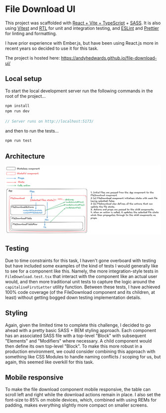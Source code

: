 # File Download UI

This project was scaffolded with [React + Vite + TypeScript](https://github.com/vitejs/vite/tree/main/packages/create-vite/template-react-ts) + [SASS](https://vite.dev/guide/features.html#css-pre-processors). It is also using [Vitest](https://vitest.dev/guide/) and [RTL](https://testing-library.com/docs/react-testing-library/intro/) for unit and integration testing, and [ESLint](https://eslint.org/) and [Prettier](https://prettier.io/) for linting and formatting.

I have prior experience with Ember.js, but have been using React.js more in recent years so decided to use it for this task.

The project is hosted here: https://andyhedwards.github.io/file-download-ui/

## Local setup

To start the local development server run the following commands in the root of the project...

```js
npm install
npm run dev

// Server runs on http://localhost:5173/
```

and then to run the tests...

```js
npm run test
```

## Architecture

![screenshot](component-architecture.png)

## Testing

Due to time constraints for this task, I haven't gone overboard with testing but have included some examples of the kind of tests I would generally like to see for a component like this. Namely, the more integration-style tests in `FileDownload.test.tsx` that interact with the component like an actual user would, and then more traditional unit tests to capture the logic around the `capitaliseFirstLetter` utility function. Between these tests, I have achieved 100% code coverage (of the FileDownload component and its children, at least) without getting bogged down testing implementation details.

## Styling

Again, given the limited time to complete this challenge, I decided to go ahead with a pretty basic SASS + BEM styling approach. Each component has an associated SASS file with a top-level "Block" with subsequent "Elements" and "Modifiers" where necessary. A child component would then define its own top-level "Block". To make this more robust in a production environment, we could consider combining this approach with something like CSS Modules to handle naming conflicts / scoping for us, but again, this seemed like overkill for this task.

## Mobile responsive

To make the file download component mobile responsive, the table can scroll left and right while the download actions remain in place. I also set the font-size to 85% on mobile devices, which, combined with using REMs for padding, makes everything slightly more compact on smaller screens.
